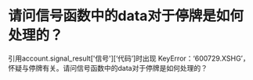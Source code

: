 # 请问信号函数中的data对于停牌是如何处理的？

引用account.signal_result['信号'][‘代码’]时出现 KeyError：‘600729.XSHG’，怀疑与停牌有关。请问信号函数中的data对于停牌是如何处理的？